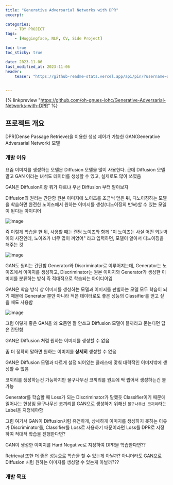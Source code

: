 ```yaml
---
title: "Generative Adversarial Networks with DPR"
excerpt:

categories: 
    - TOY PROJECT
tags:
    - [Huggingface, NLP, CV, Side Project]

toc: true
toc_sticky: true

date: 2023-11-06
last_modified_at: 2023-11-06
header:
    teaser: "https://github-readme-stats.vercel.app/api/pin/?username=oh-gnues-iohc&repo=Generative-Adversarial-Networks-with-DPR"

    
---
```



{% linkpreview "https://github.com/oh-gnues-iohc/Generative-Adversarial-Networks-with-DPR" %}


## 프로젝트 개요

DPR(Dense Passage Retrieve)을 이용한 생성 제어가 가능한 GAN(Generative Adversarial Network) 모델

### 개발 이유

요즘 이미지를 생성하는 모델은 Diffusion 모델을 많이 사용한다. 근데 Diffusion 모델 말고 GAN 이라는 녀석도 데이터를 생성할 수 있고, 실제로도 많이 쓰였음

GAN은 Diffusion이랑 뭐가 다르냐 우선 Diffusion 부터 알아보자

Diffusion의 원리는 간단함 원본 이미지에 노이즈를 조금씩 덮은 뒤, 디노이징하는 모델을 학습하면 완전한 노이즈에서 원하는 이미지를 생성(디노이징의 반복)할 수 있는 모델이 된다는 아이디어

![image](https://github.com/oh-gnues-iohc/oh-gnues-iohc.github.io/assets/79557937/b50dfb63-8994-4512-8c14-342e1b8d346a)

즉 이렇게 학습을 한 뒤, 사용할 때는 랜덤 노이즈와 함께 "이 노이즈는 사실 어떤 외눈박이의 사진인데, 노이즈가 너무 많이 끼었어" 라고 입력하면, 모델이 알아서 디노이징을 해주는 것

![image](https://github.com/oh-gnues-iohc/oh-gnues-iohc.github.io/assets/79557937/26499fba-a148-490b-a9f9-f82e81a45dfd)

GAN도 원리는 간단함 Generator와 Discriminator로 이루어지는데, Generator는 노이즈에서 이미지를 생성하고, Discriminator는 원본 이미지와 Generator가 생성한 이미지를 분류하는 방식 즉 적대적으로 학습되는 아이디어임

GAN은 학습 방식 상 이미지를 생성하는 모델과 이미지를 판별하는 모델 모두 학습이 되기 때문에 Generator 뿐만 아니라 적은 데이터로도 좋은 성능의 Classifier를 얻고 싶을 때도 사용함

![image](https://github.com/oh-gnues-iohc/oh-gnues-iohc.github.io/assets/79557937/3e6e73e6-dbca-42fc-91b8-8e3e7d836a08)


그럼 이렇게 좋은 GAN을 왜 요즘엔 잘 안쓰고 Diffusion 모델이 뜰까라고 묻는다면 답은 간단함

GAN은 Diffusion 처럼 원하는 이미지를 생성할 수 없음

좀 더 정확히 말하면 원하는 이미지를 **상세히** 생성할 수 없음

GAN은 Diffusion 모델과 다르게 설정 되어있는 클래스에 맞춰 대략적인 이미지밖에 생성할 수 없음

코끼리를 생성하는건 가능하지만 물구나무선 코끼리를 원트에 딱 찝어서 생성하는건 불가능

Generator를 학습할 때 Loss가 되는 Discriminator가 말했듯 Classifier이기 때문에 일어나는 현상임 물구나무선 코끼리를 GAN으로 생성하기 위해선 `물구나무선 코끼리`라는 Label을 지정해야함

그럼 여기서 GAN이 Diffusion처럼 유연하게, 상세하게 이미지를 생성하지 못하는 이유가 Discriminator를, Classifier를 Loss로 사용하기 때문이라면 Loss를 DPR로 지정하여 적대적 학습을 진행한다면?

GAN이 생성한 이미지를 Hard Negative로 지정하여 DPR을 학습한다면??

Retrieval 또한 더 좋은 성능으로 학습을 할 수 있는게 아닐까? 아니더라도 GAN으로 Diffusion 처럼 원하는 이미지를 생성할 수 있는게 아닐까???

### 개발 목표
